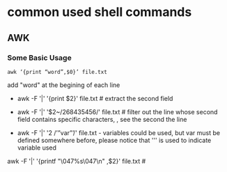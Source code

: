 # common used shell commands 

## AWK

### Some Basic Usage

``` shell
awk ‘{print “word”,$0}’ file.txt
```
add "word" at the begining of each line

- awk -F '|' '{print $2}' file.txt # extract the second field

- awk -F '|' '$2~/268435456/' file.txt # filter out the line whose second field contains specific characters, , see the second the line

- awk -F '|' '$2~/’”$var”’/' file.txt  - variables could be used, but var must be defined somewhere before, please notice that ''' is used to indicate variable used

awk -F '|' '{printf "\047%s\047\n" ,$2}' file.txt #






